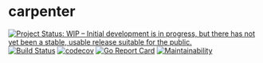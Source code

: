 # carpenter

[![Project Status: WIP – Initial development is in progress, but there has not yet been a stable, usable release suitable for the public.](https://www.repostatus.org/badges/latest/wip.svg)](https://www.repostatus.org/#wip)
[![Build Status](https://travis-ci.com/sjansen/carpenter.svg?branch=master)](https://travis-ci.com/sjansen/carpenter)
[![codecov](https://codecov.io/gh/sjansen/carpenter/branch/master/graph/badge.svg)](https://codecov.io/gh/sjansen/carpenter)
[![Go Report Card](https://goreportcard.com/badge/github.com/sjansen/carpenter)](https://goreportcard.com/report/github.com/sjansen/carpenter)
[![Maintainability](https://api.codeclimate.com/v1/badges/3e94da95231ab04b2074/maintainability)](https://codeclimate.com/github/sjansen/carpenter/maintainability)

